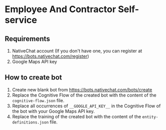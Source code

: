 # Employee And Contractor Self-service

## Requirements
1. NativeChat account (If you don't have one, you can register at https://bots.nativechat.com/register)
2. Google Maps API key

## How to create bot
1. Create new blank bot from https://bots.nativechat.com/bots/create
2. Replace the Cognitive Flow of the created bot with the content of the `cognitive-flow.json` file.
3. Replace all occurrences of `__GOOGLE_API_KEY__` in the Cognitive Flow of the bot with your Google Maps API key.
4. Replace the training of the created bot with the content of the `entity-definitions.json` file.
